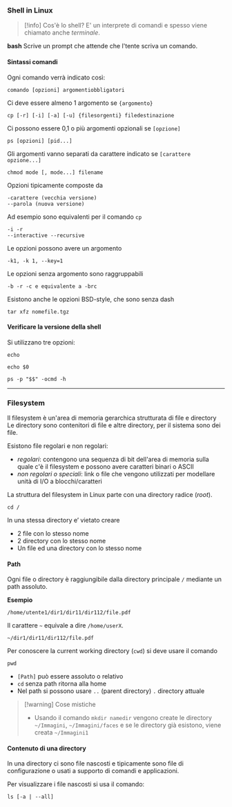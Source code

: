 
### Shell in Linux

>[!info] Cos'è lo shell?
>E' un interprete di comandi e spesso viene chiamato anche *terminale*.

**bash**
Scrive un prompt che attende che l'tente scriva un comando.

#### Sintassi comandi

Ogni comando verrà indicato così:

```
comando [opzioni] argomentiobbligatori
```

Ci deve essere almeno 1 argomento se `{argomento}`

```
cp [-r] [-i] [-a] [-u] {filesorgenti} filedestinazione
```

Ci possono essere 0,1 o più argomenti opzionali se `[opzione]`

```
ps [opzioni] [pid...]
```

Gli argomenti vanno separati da carattere indicato se `[carattere opzione...]`

```
chmod mode [, mode...] filename
```

Opzioni tipicamente composte da

```
-carattere (vecchia versione)
--parola (nuova versione)
```

Ad esempio sono equivalenti per il comando `cp`

```
-i -r
--interactive --recursive
```

Le opzioni possono avere un argomento

```
-k1, -k 1, --key=1
```

Le opzioni senza argomento sono raggruppabili

```
-b -r -c e equivalente a -brc
```

Esistono anche le opzioni BSD-style, che sono senza dash

```
tar xfz nomefile.tgz
```


#### Verificare la versione della shell

Si utilizzano tre opzioni:

```
echo
```

```
echo $0
```

```
ps -p "$$" -ocmd -h
```

---

### Filesystem

Il filesystem è un'area di memoria gerarchica strutturata di file e directory
Le directory sono contenitori di file e altre directory, per il sistema sono dei file.

Esistono file regolari e non regolari:
- *regolari*: contengono una sequenza di bit dell'area di memoria sulla quale c'è il filesystem e possono avere caratteri binari o ASCII
- *non regolari o speciali*: link o file che vengono utilizzati per modellare unità di I/O a blocchi/caratteri

La struttura del filesystem in Linux parte con una directory radice (*root*).

```
cd / 
```

In una stessa directory e’ vietato creare
- 2 file con lo stesso nome
- 2 directory con lo stesso nome
- Un file ed una directory con lo stesso nome

#### Path

Ogni file o directory è raggiungibile dalla directory principale `/` mediante un path assoluto.

**Esempio**

```
/home/utente1/dir1/dir11/dir112/file.pdf
```

Il carattere `~` equivale a dire `/home/userX`.

```
~/dir1/dir11/dir112/file.pdf
```

Per conoscere la current working directory (`cwd`) si deve usare il comando

```
pwd
```

- `[Path]` può essere assoluto o relativo
- `cd` senza path ritorna alla home
- Nel path si possono usare `..` (parent directory) `.` directory attuale

>[!warning] Cose mistiche
>- Usando il comando `mkdir namedir` vengono create le directory `~/Immagini`, `~/Immagini/faces` e se le directory già esistono, viene creata `~/Immagini1`

#### Contenuto di una directory

In una directory ci sono file nascosti e tipicamente sono file di configurazione o usati a supporto di comandi e applicazioni.

Per visualizzare i file nascosti si usa il comando:

```
ls [-a | --all]
```

